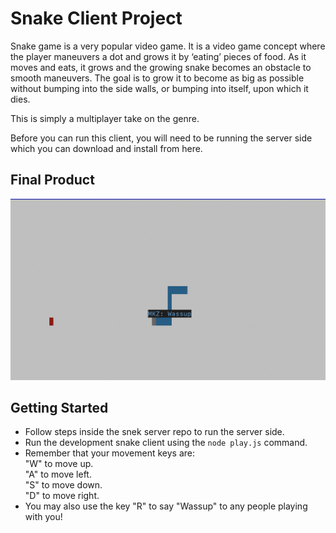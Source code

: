 # Snake Client Project

Snake game is a very popular video game. It is a video game concept where the player maneuvers a dot and grows it by ‘eating’ pieces of food. As it moves and eats, it grows and the growing snake becomes an obstacle to smooth maneuvers. The goal is to grow it to become as big as possible without bumping into the side walls, or bumping into itself, upon which it dies.

This is simply a multiplayer take on the genre.

Before you can run this client, you will need to be running the server side which you can download and install from here. 

## Final Product

<img src = screenshot.png>

## Getting Started

- Follow steps inside the snek server repo to run the server side.
- Run the development snake client using the `node play.js` command.
- Remember that your movement keys are:  
  "W" to move up.  
  "A" to move left.  
  "S" to move down.  
  "D" to move right.  
- You may also use the key "R" to say "Wassup" to any people playing with you!
  
